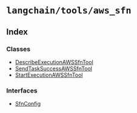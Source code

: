 `langchain/tools/aws_sfn`
=========================

Index[](#index "Direct link to Index")
---------------------------------------

### Classes[](#classes "Direct link to Classes")

*   [DescribeExecutionAWSSfnTool](/docs/api/tools_aws_sfn/classes/DescribeExecutionAWSSfnTool)
*   [SendTaskSuccessAWSSfnTool](/docs/api/tools_aws_sfn/classes/SendTaskSuccessAWSSfnTool)
*   [StartExecutionAWSSfnTool](/docs/api/tools_aws_sfn/classes/StartExecutionAWSSfnTool)

### Interfaces[](#interfaces "Direct link to Interfaces")

*   [SfnConfig](/docs/api/tools_aws_sfn/interfaces/SfnConfig)